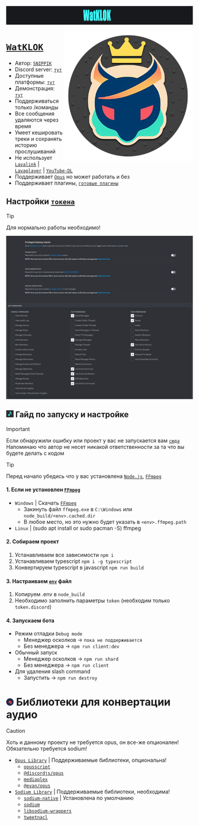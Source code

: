 <center><img src="https://raw.githubusercontent.com/SNIPPIK/WatKLOK/nightly/.github/resource/Icons/BG.png" alt="centered image" height="50"></center>


[<img align="right" alt="Avatar" width="350px" src="https://raw.githubusercontent.com/SNIPPIK/WatKLOK/nightly/.github/resource/Icons/Bot.png" />]()

# [`WatKLOK`](https://github.com/SNIPPIK/WatKLOK) 
- Автор: [`SNIPPIK`](https://github.com/SNIPPIK)
- Discord server: [`тут`](https://discord.gg/qMf2Sv3)
- Доступные платформы: [`тут`](src/handlers/APIs)
- Демонстрация: [`тут`](https://youtu.be/ljOOAQcvirQ)
- Поддерживаться только /команды
- Все сообщения удаляются через время
- Умеет кешировать треки и сохранять историю прослушиваний
- Не использует [`Lavalink`](https://github.com/lavalink-devs/Lavalink) | [`Lavaplayer`](https://github.com/sedmelluq/lavaplayer) | [`YouTube-DL`](https://youtube-dl.org/)
- Поддерживает [`Opus`](https://wikipedia.org/wiki/Opus) но может работать и без
- Поддерживает плагины, [`готовые плагины`](.github/Plugins)

## Настройки [`токена`](https://discord.com/developers/applications)
> [!TIP]
> Для нормально работы необходимо!

<img align="center" alt="PGI Settings" width="1000px" src="https://github.com/SNIPPIK/WatKLOK/blob/nightly/.github/resource/PGI.png?raw=true" />
<img align="center" alt="Bot Permissions" width="1000px" src="https://github.com/SNIPPIK/WatKLOK/blob/nightly/.github/resource/Bot Permissions.png?raw=true" />


## <img alt="Avatar" width="20px" src="https://raw.githubusercontent.com/SNIPPIK/WatKLOK/nightly/.github/resource/Icons/Note.png" /> Гайд по запуску и настройке
> [!IMPORTANT]
> Если обнаружили ошибку или проект у вас не запускается вам [`сюда`](https://github.com/SNIPPIK/WatKLOK/issues)\
> Напоминаю что автор не несет никакой ответственности за та что вы будете делать с кодом

> [!TIP]
> Перед начало убедись что у вас установлена [`Node.js`](https://nodejs.org/ru/), [`FFmpeg`](https://ffmpeg.org)

#### 1. Если не установлен [`FFmpeg`](https://github.com/BtbN/FFmpeg-Builds/releases)
   - `Windows` | Скачать [`FFmpeg`](https://github.com/BtbN/FFmpeg-Builds/releases)
     - Закинуть файл `ffmpeg.exe` в `C:\Windows` или `node_build/<env>.cached.dir`
     - В любое место, но это нужно будет указать в `<env>.ffmpeg.path`
   - `Linux` | (sudo apt install or sudo pacman -S) ffmpeg

#### 2. Собираем проект
 1. Устанавливаем все зависимости `npm i` 
 2. Устанавливаем typescript `npm i -g typescript`
 3. Конвертируем typescript в javascript `npm run build`

#### 3. Настраиваем [`env`](.env) файл
 1. Копируем .env в `node_build`
 2. Необходимо заполнить параметры `token` (необходим только `token.discord`)

#### 4. Запускаем бота

- Режим отладки `Debug mode`
    - Менеджер осколков -> `пока не поддерживается`
    - Без менеджера -> `npm run client:dev`
- Обычный запуск
    - Менеджер осколков -> `npm run shard`
    - Без менеджера -> `npm run client`
- Для удаления slash command
    - Запустить -> `npm run destroy`
    
# <img alt="Avatar" width="20px" src="https://raw.githubusercontent.com/SNIPPIK/WatKLOK/nightly/.github/resource/Icons/Disk.gif" /> Библиотеки для конвертации аудио
> [!CAUTION]
> Хоть и данному проекту не требуется opus, он все-же опционален!\
> Обязательно требуется sodium!

- [`Opus Library`](src/libs/voice/audio/utils/Opus.ts) | Поддерживаемые библиотеки, опциональна!
    - [`opusscript`](https://www.npmjs.com/package/opusscript)
    - [`@discordjs/opus`](https://www.npmjs.com/package/@discordjs/opus)
    - [`mediaplex`](https://www.npmjs.com/package/mediaplex)
    - [`@evan/opus`](https://www.npmjs.com/package/@evan/opus)
- [`Sodium Library`](src/libs/voice/audio/utils/Sodium.ts) | Поддерживаемые библиотеки, необходима!
    - [`sodium-native`](https://www.npmjs.com/package/sodium-native) | Установлена по умолчанию
    - [`sodium`](https://www.npmjs.com/package/sodium)
    - [`libsodium-wrappers`](https://www.npmjs.com/package/libsodium-wrappers)
    - [`tweetnacl`](https://www.npmjs.com/package/tweetnacl)
